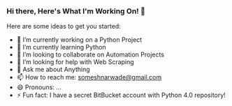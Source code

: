 ### Hi there, Here's What I'm Working On! 👋


Here are some ideas to get you started:

- 🔭 I’m currently working on a Python Project
- 🌱 I’m currently learning Python
- 👯 I’m looking to collaborate on Automation Projects
- 🤔 I’m looking for help with Web Scraping
- 💬 Ask me about Anything
- 📫 How to reach me: someshnarwade@gmail.com
- 😄 Pronouns: ...
- ⚡ Fun fact: I have a secret BitBucket account with Python 4.0 repository!
